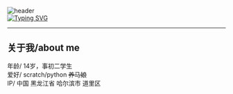 ![header](https://capsule-render.vercel.app/api?type=wave&color=auto&height=300&section=header&text=capsule%20render&fontSize=90)  
[![Typing SVG](https://readme-typing-svg.demolab.com?font=Fira+Code&pause=1000&random=false&width=435&lines=%E4%BD%A0%E5%A5%BD%EF%BC%8C%E6%88%91%E6%98%AFindhik%E8%93%9D%E7%9B%92)](https://git.io/typing-svg)  

---

## 关于我/about me  
年龄/ 14岁，事初二学生  
爱好/ scratch/python ~~养马娘~~  
IP/ 中国 黑龙江省 哈尔滨市 道里区  
